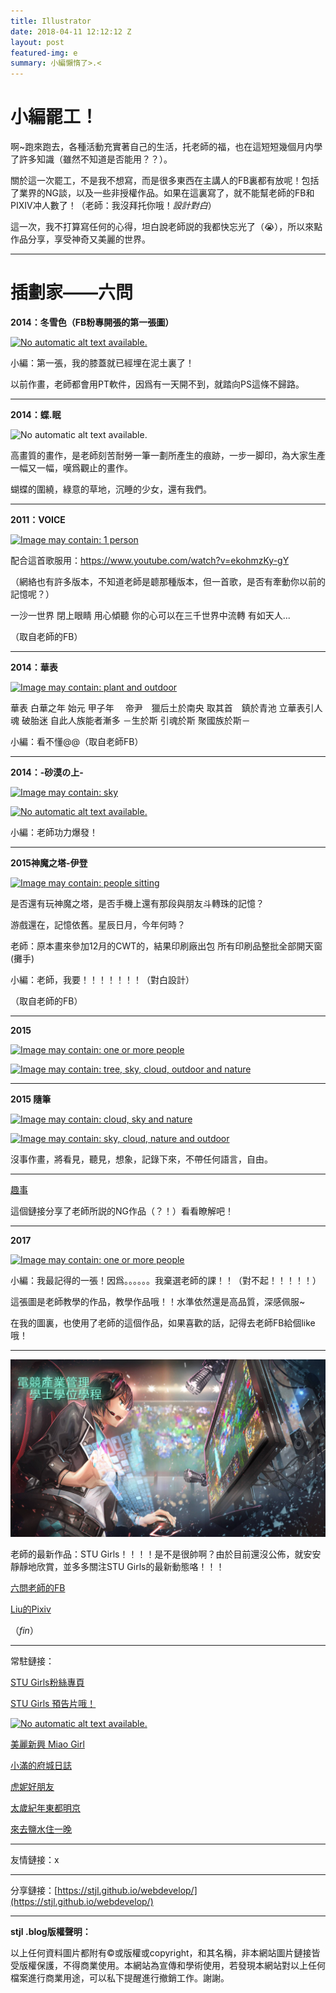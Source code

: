 ```yaml
---
title: Illustrator
date: 2018-04-11 12:12:12 Z
layout: post
featured-img: e
summary: 小編懶惰了>.<
---
```



# 小編罷工！

​	啊~跑來跑去，各種活動充實著自己的生活，托老師的福，也在這短短幾個月内學了許多知識（雖然不知道是否能用？？）。

​	關於這一次罷工，不是我不想寫，而是很多東西在主講人的FB裏都有放呢！包括了業界的NG談，以及一些非授權作品。如果在這裏寫了，就不能幫老師的FB和PIXIV冲人數了！（老師：我沒拜托你哦！*設計對白*）

​	這一次，我不打算寫任何的心得，坦白說老師説的我都快忘光了（😭），所以來點作品分享，享受神奇又美麗的世界。

****

# 插劃家——六問

**2014：冬雪色（FB粉專開張的第一張圖）**

[![No automatic alt text available.](https://scontent-tpe1-1.xx.fbcdn.net/v/t1.0-0/s480x480/1601434_481526765291502_2030618780_n.jpg?_nc_cat=0&_nc_eui2=v1%3AAeFpfkr1n27uIkv_Ayi0wLRrm5i6igRGl6xtCewo0RT6Czjf5Wcf4MiAyqOxzl5PLOcE68u3lregg65TTYhv3qBpqrQ4x3jLee9A8HdtDjNm9A&oh=c2b46e5658f8ac01deac6807d70d3f11&oe=5B61B0AF)](https://www.facebook.com/sixquest01/photos/a.619425444834966.1073741832.481520381958807/481526765291502/?type=3)

小編：第一張，我的膝蓋就已經埋在泥土裏了！

以前作畫，老師都會用PT軟件，因爲有一天開不到，就踏向PS這條不歸路。

****

**2014：蝶.眠**

![No automatic alt text available.](https://scontent-tpe1-1.xx.fbcdn.net/v/t31.0-0/p480x480/1557282_483578448419667_1297956839_o.jpg?_nc_cat=0&_nc_eui2=v1%3AAeHHDOX057weRgxKH_SCEuYdR7fKJSR_R3Fx5sgsI5Puo06PdOV8oSyxGb8T5-PrKXiXJvzmWFNbCveznzyJeWv9xAj_sTjvv2vpVNGN36kBjA&oh=e73ba08f37178dc631109f2d549393d7&oe=5B66B4DA)

高畫質的畫作，是老師刻苦耐勞一筆一劃所產生的痕跡，一步一脚印，為大家生產一幅又一幅，嘆爲觀止的畫作。

蝴蝶的圍繞，綠意的草地，沉睡的少女，還有我們。

****

**2011：VOICE**



[![Image may contain: 1 person](https://scontent-tpe1-1.xx.fbcdn.net/v/t1.0-0/s480x480/1508526_485206048256907_1069616279_n.jpg?_nc_cat=0&_nc_eui2=v1%3AAeHd5VGGK_emcBXtwqucajPnKiRRZaanTofi59IEZKuX8vHEEDm2OKxfCJck_pgw7BzYs2JyEjVyTS5aYn9UHXDUNHurX_mC0kSoNE8kkPcQ4g&oh=c318b3088c7e96a72bb3b414d1270d9e&oe=5B7575BE)](https://www.facebook.com/sixquest01/photos/a.619425444834966.1073741832.481520381958807/485206048256907/?type=3)

配合這首歌服用：https://www.youtube.com/watch?v=ekohmzKy-gY

（網絡也有許多版本，不知道老師是聼那種版本，但一首歌，是否有牽動你以前的記憶呢？）

一沙一世界
閉上眼睛 
用心傾聽 
你的心可以在三千世界中流轉
有如天人...

（取自老師的FB）

****

**2014：華表**

[![Image may contain: plant and outdoor](https://scontent-tpe1-1.xx.fbcdn.net/v/t1.0-0/s480x480/10639620_591249817652529_6491544171682738881_n.jpg?_nc_cat=0&_nc_eui2=v1%3AAeEwNBBU7dsubbrd9zRbnl6pmqVRF8EI_KOiXvdekX_dujfHAhZwF_43xoVybPVouSkJAcX3sAZew4g2k9udVETrc4pa84uc3uy-siC3orUopg&oh=3bde5743b7112c624c71fb0c750cb00d&oe=5B2EBCF3)](https://www.facebook.com/sixquest01/photos/a.619425444834966.1073741832.481520381958807/591249817652529/?type=3)

華表
白華之年 始元 甲子年　
帝尹　獵后土於南央 取其首　鎮於青池 立華表引人魂 破胎迷
自此人族能者漸多 
－生於斯 引魂於斯 聚國族於斯－

小編：看不懂@@（取自老師FB）

****

**2014：-砂漠の上-**

[![Image may contain: sky](https://scontent-tpe1-1.xx.fbcdn.net/v/t1.0-0/s480x480/10850181_638978332879677_172806056512932870_n.jpg?_nc_cat=0&_nc_eui2=v1%3AAeG89-5iin5jES1K6M8QW2-UjbLt6FVpXox2F6soCHOYHUcnNKhvG8421s9s7nIo7jH4-GbN49cEYpCawjuvsMLgp3YrK5SzBUO9wuylHquzWg&oh=0d9ddb5fab2d77403c714db20d37b286&oe=5B759408)](https://www.facebook.com/sixquest01/photos/a.481537431957102.1073741828.481520381958807/638978332879677/?type=3)

[![No automatic alt text available.](https://scontent-tpe1-1.xx.fbcdn.net/v/t1.0-0/s480x480/10384814_639746722802838_8051175975754463193_n.jpg?_nc_cat=0&_nc_eui2=v1%3AAeGphBr-Sm0Y3OL8jO0OVfGjZ1lwB5HdJdPODE35wRJCHpMSyCoWlzemG7U0u1Hzi4xkoE5aYF1_zcEkrVort547cCEtu-p019tZxdCjIQucQg&oh=eb7e804dc6a9d1298cc18e48d2d71fba&oe=5B5E061F)](https://www.facebook.com/sixquest01/photos/a.619425444834966.1073741832.481520381958807/639746722802838/?type=3)

小編：老師功力爆發！

****

**2015神魔之塔-伊登**

[![Image may contain: people sitting](https://scontent-tpe1-1.xx.fbcdn.net/v/t1.0-0/p480x480/10955790_665597406884436_5271014975061383607_n.jpg?_nc_cat=0&_nc_eui2=v1%3AAeE6Wm1XtqRRukM34FBK-zRYciBNI2kzWHrK2-jFmGdrA7hflRh4I5mz3iljENM_49Nnim7VyK2QOvYNm1UZOspiexWGmYBgQbeUllUusE3EYQ&oh=eac72404b65037645868e1d1fd557e95&oe=5B5E8EBB)](https://www.facebook.com/sixquest01/photos/a.619425444834966.1073741832.481520381958807/665597406884436/?type=3)

是否還有玩神魔之塔，是否手機上還有那段與朋友斗轉珠的記憶？

游戲還在，記憶依舊。星辰日月，今年何時？

老師：原本畫來參加12月的CWT的，結果印刷廠出包 所有印刷品整批全部開天窗(攤手)

小編：老師，我要！！！！！！！（對白設計）

（取自老師的FB）

****

**2015**

[![Image may contain: one or more people](https://scontent-tpe1-1.xx.fbcdn.net/v/t1.0-0/p480x480/11039108_738373556273487_1765045507322277624_n.jpg?_nc_cat=0&_nc_eui2=v1%3AAeGH2KhsUWUIMizbNBxpPY2LLrIYAKdZqZA6b1YFNgmj6E4fEcoelb9VBolTUXe0yqOXJe_ni9MfndSKGqM9DHnJH7BUoxm5_pwY8elVAXTAsw&oh=97cb8bc222536b919e6cd4af5e964f33&oe=5B68B205)](https://www.facebook.com/sixquest01/photos/a.481537431957102.1073741828.481520381958807/738373556273487/?type=3)



[![Image may contain: tree, sky, cloud, outdoor and nature](https://scontent-tpe1-1.xx.fbcdn.net/v/t1.0-0/s480x480/11933416_765635453547297_285162586157003030_n.jpg?_nc_cat=0&_nc_eui2=v1%3AAeHCrcmSEbsFshvFikzoLOjlrRBmmyEsD2LScIkpTBMPiJfwMXk1poBB97DtFNOfeEH7KxZp9D8eBrhC-7hzD7s2dkPyiXoFoWWctjNqVvut0g&oh=66b12013093c757f94f19644372c75e6&oe=5B6D4C88)](https://www.facebook.com/sixquest01/photos/a.481537431957102.1073741828.481520381958807/765635453547297/?type=3)

****

**2015 隨筆**

[![Image may contain: cloud, sky and nature](https://scontent-tpe1-1.xx.fbcdn.net/v/t1.0-0/s480x480/1959331_810971705680338_6734547139725299870_n.jpg?_nc_cat=0&_nc_eui2=v1%3AAeGJovvLA8cukJItGusbCtsOwKlSBjvrDpGZY3oVNt7T4lstNU3II9XMUEjpkxFwnkfae81m4ghEC-pluz6wM-RN1x7D-sNNmBAborQcIdtSkw&oh=2abcff5e90b1d73d630fd38c7cb2f249&oe=5B68F309)](https://www.facebook.com/sixquest01/photos/a.481537431957102.1073741828.481520381958807/810971705680338/?type=3)

[![Image may contain: sky, cloud, nature and outdoor](https://scontent-tpe1-1.xx.fbcdn.net/v/t1.0-0/s480x480/12369071_812570832187092_4318590295089318160_n.jpg?_nc_cat=0&_nc_eui2=v1%3AAeEriDl617FqXQlg2dUqUu1eWamfBPeUdbJQwcAvwroE5INbGM2WmSLigaNowQSW-WBJoDqvsD49zpk1Y7-8iDBJpQTxayv81t8yuJQWB24MjQ&oh=96fdb328fc04765ac2a9461d1ec88371&oe=5B6E42A9)](https://www.facebook.com/sixquest01/photos/a.481537431957102.1073741828.481520381958807/812570832187092/?type=3)

沒事作畫，將看見，聽見，想象，記錄下來，不帶任何語言，自由。

***

[趣事](https://www.facebook.com/media/set/?set=a.1241774872600017.1073741835.481520381958807&type=3)

這個鏈接分享了老師所説的NG作品（？！）看看瞭解吧！

****

**2017**

[![Image may contain: one or more people](https://scontent-tpe1-1.xx.fbcdn.net/v/t1.0-0/s480x480/23131775_1356780381099465_4661537849337755288_n.jpg?_nc_cat=0&_nc_eui2=v1%3AAeGwH3s21pl2tTag0LqjfBahwHSi-zQNsxO7-oAZSNcS8TSoQJPVwe2uwkkaVlxX4K3ibGDpYJz7KncCqt54RTpn-m7NQ2tdEcAK2XESeUEjmQ&oh=170fdab86c9d005e5326240ceb852abd&oe=5B6F6196)](https://www.facebook.com/sixquest01/photos/a.619425444834966.1073741832.481520381958807/1356780381099465/?type=3)

小編：我最記得的一張！因爲。。。。。。我棄選老師的課！！（對不起！！！！！）

這張圖是老師教學的作品，教學作品哦！！水準依然還是高品質，深感佩服~

在我的圖裏，也使用了老師的這個作品，如果喜歡的話，記得去老師FB給個like哦！

****

![e1.jpg](https://github.com/stJL/webdevelop/blob/master/assets/img/posts/e1.jpg?raw=true)

老師的最新作品：STU Girls！！！！是不是很帥啊？由於目前還沒公佈，就安安靜靜地欣賞，並多多關注STU Girls的最新動態咯！！！

[六問老師的FB](https://www.pixiv.net/member_illust.php?id=629294)

[Liu的Pixiv](https://www.pixiv.net/member_illust.php?id=629294)

（*fin*）

****

常駐鏈接：

[STU Girls粉絲專頁](https://www.facebook.com/STUGirls/)

[STU Girls 預告片哦！](https://www.facebook.com/STUGirls/videos/2089490637744609/)

[![No automatic alt text available.](https://scontent-tpe1-1.xx.fbcdn.net/v/t1.0-0/s480x480/29258488_2089862217707451_3774411867345562064_n.jpg?_nc_eui2=v1%3AAeE5w58h9t0wAj609j6brSamHFnQGng1NeBkI1UMHE6Jx147wgN2RVEPwzN1xNA4WgQNdZYbNHFst0oW6LGB-bPu4ceT0e48zFRCVVvU1rxVjA&oh=e8a4b1894b3e41cf9c481f5c88ed80c8&oe=5B38472B)](https://www.facebook.com/STUGirls/photos/a.1956668431026831.1073741827.1954442237916117/2089862217707451/?type=3)

[美麗新興 Miao Girl](https://www.facebook.com/gorgeours.sinsing/)

[小滿的府城日誌](https://www.facebook.com/FuchengXiaoman/)

[虎妮好朋友](https://www.facebook.com/hoonie.friends/)

[太歲紀年東都明京](https://www.facebook.com/JupiterChronology/)

[來去鹽水住一晚](https://www.facebook.com/KiamChui/)

****

友情鏈接：x

****

分享鏈接：[https://stjl.github.io/webdevelop/](https://stjl.github.io/webdevelop/)

****

**stjl .blog版權聲明：**

以上任何資料圖片都附有©或版權或copyright，和其名稱，非本網站圖片鏈接皆受版權保護，不得商業使用。本網站為宣傳和學術使用，若發現本網站對以上任何檔案進行商業用途，可以私下提醒進行撤銷工作。謝謝。

